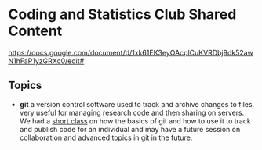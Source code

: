 # Coding and Statistics Club Shared Content 

https://docs.google.com/document/d/1xk61EK3eyOAcplCuKVRDbj9dk52awN1hFaP1yzGRXc0/edit#

## Topics

* **git** a version control software used to track and archive changes to files, very useful for managing research code and then sharing on servers. We had a [short class](https://https://github.com/ForEcolZappers/PublicWiki/tree/master/Git/README.md) on how the basics of git and how to use it to track and publish code for an individual and may have a future session on collaboration and advanced topics in git in the future.